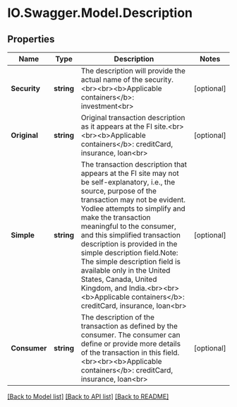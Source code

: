 # IO.Swagger.Model.Description
## Properties

Name | Type | Description | Notes
------------ | ------------- | ------------- | -------------
**Security** | **string** | The description will provide the actual name of the security.&lt;br&gt;&lt;br&gt;&lt;b&gt;Applicable containers&lt;/b&gt;: investment&lt;br&gt; | [optional] 
**Original** | **string** | Original transaction description as it appears at the FI site.&lt;br&gt;&lt;br&gt;&lt;b&gt;Applicable containers&lt;/b&gt;: creditCard, insurance, loan&lt;br&gt; | [optional] 
**Simple** | **string** | The transaction description that appears at the FI site may not be self-explanatory, i.e., the source, purpose of the transaction may not be evident. Yodlee attempts to simplify and make the transaction meaningful to the consumer, and this simplified transaction description is provided in the simple description field.Note: The simple description field is available only in the United States, Canada, United Kingdom, and India.&lt;br&gt;&lt;br&gt;&lt;b&gt;Applicable containers&lt;/b&gt;: creditCard, insurance, loan&lt;br&gt; | [optional] 
**Consumer** | **string** | The description of the transaction as defined by the consumer. The consumer can define or provide more details of the transaction in this field.&lt;br&gt;&lt;br&gt;&lt;b&gt;Applicable containers&lt;/b&gt;: creditCard, insurance, loan&lt;br&gt; | [optional] 

[[Back to Model list]](../README.md#documentation-for-models) [[Back to API list]](../README.md#documentation-for-api-endpoints) [[Back to README]](../README.md)

